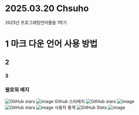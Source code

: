 # 2025.03.20 Chsuho
2025년 프로그래밍언어활용 1학기
# 1 마크 다운 언어 사용 방법
## 2
### 3

### 팔로워 배지
 ![GitHub stars](https://img.shields.io/github/stars/choisuho12015?style=social)
![image](https://github.com/user-attachments/assets/4a44a15e-8030-48bf-9b87-45881cf72c2d)
Github 스타배지
![GitHub stars](https://img.shields.io/github/stars/Emmett6401?style=social)
![image](https://github.com/user-attachments/assets/7eb6eb6c-d862-476e-be3f-e02039f8081a)
![GitHub stars](https://img.shields.io/github/stars/choisuho12015?style=social)
![image](https://github.com/user-attachments/assets/dc1be0fe-4eaf-496f-b3bf-4eb63337232c)
사용자 통계
![GitHub Stats](https://github-readme-stats.vercel.app/api?username=choisuho12015&show_icons=true&theme=radical)
![image](https://github.com/user-attachments/assets/73945d71-cf3d-4a7e-a9ae-0aaf9e356a2e)

